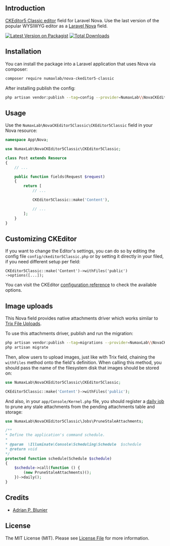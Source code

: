 ## Introduction

[CKEditor5 Classic editor](https://ckeditor.com/docs/ckeditor5/latest/builds/guides/overview.html#classic-editor) field for Laravel Nova. Use the last version of the popular WYSIWYG editor as a [Laravel Nova](https://nova.laravel.com/) field.

<a href="https://packagist.org/packages/numaxlab/nova-ckeditor5-classic"><img src="https://img.shields.io/packagist/v/numaxlab/nova-ckeditor5-classic.svg?style=flat-square" alt="Latest Version on Packagist"></img></a>
<a href="https://packagist.org/packages/numaxlab/nova-ckeditor5-classic"><img src="https://img.shields.io/packagist/dt/numaxlab/nova-ckeditor5-classic.svg?style=flat-square" alt="Total Downloads"></a>

## Installation

You can install the package into a Laravel application that uses Nova via composer:

```bash
composer require numaxlab/nova-ckeditor5-classic
```

After installing publish the config:

```bash
php artisan vendor:publish --tag=config --provider=NumaxLab\\NovaCKEditor5Classic\\FieldServiceProvider
```

## Usage

Use the `NumaxLab\NovaCKEditor5Classic\CKEditor5Classic` field in your Nova resource:


```php
namespace App\Nova;

use NumaxLab\NovaCKEditor5Classic\CKEditor5Classic;

class Post extends Resource
{
    // ...

    public function fields(Request $request)
    {
        return [
            // ...

            CKEditor5Classic::make('Content'),

            // ...
        ];
    }
}
```

## Customizing CKEditor

If you want to change the Editor's settings, you can do so by editing the config file 
`config/ckeditor5Classic.php` or by setting it directly in your filed, if you need different setup per field:

```
CKEditor5Classic::make('Content')->withFiles('public')
->options([...]);
```

You can visit the CKEditor [configuration reference](https://ckeditor.com/docs/ckeditor5/latest/builds/guides/integration/configuration.html) to check the available options.

## Image uploads

This Nova field provides native attachments driver which works similar to [Trix File Uploads](https://nova.laravel.com/docs/1.0/resources/fields.html#file-uploads).

To use this attachments driver, publish and run the migration:

```bash
php artisan vendor:publish --tag=migrations --provider=NumaxLab\\NovaCKEditor5Classic\\\FieldServiceProvider 
php artisan migrate
```

Then, allow users to upload images, just like with Trix field, chaining the `withFiles` method onto the field's definition. When calling this method, you should pass the name of the filesystem disk that images should be stored on:

```php
use NumaxLab\NovaCKEditor5Classic\CKEditor5Classic;

CKEditor5Classic::make('Content')->withFiles('public');
```

And also, in your `app/Console/Kernel.php` file, you should register a [daily job](https://laravel.com/docs/5.7/scheduling) to prune any stale attachments from the pending attachments table and storage:

```php
use NumaxLab\NovaCKEditor5Classic\Jobs\PruneStaleAttachments;

/**
* Define the application's command schedule.
*
* @param  \Illuminate\Console\Scheduling\Schedule  $schedule
* @return void
*/
protected function schedule(Schedule $schedule)
{
    $schedule->call(function () {
        (new PruneStaleAttachments)();
    })->daily();
}
```

## Credits

- [Adrian P. Blunier](https://github.com/ablunier)


## License

The MIT License (MIT). Please see [License File](LICENSE.md) for more information.
